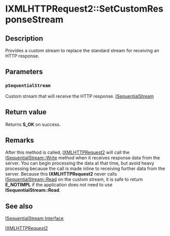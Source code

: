 # IXMLHTTPRequest2::SetCustomResponseStream

## Description

Provides a custom stream to replace the standard stream for receiving an HTTP response.

## Parameters

### `pSequentialStream`

Custom stream that will receive the HTTP response. [ISequentialStream](https://learn.microsoft.com/windows/desktop/api/objidl/nn-objidl-isequentialstream)

## Return value

Returns **S_OK** on success.

## Remarks

After this method is called, [IXMLHTTPRequest2](https://learn.microsoft.com/previous-versions/windows/desktop/api/msxml6/nn-msxml6-ixmlhttprequest2) will call the [ISequentialStream::Write](https://learn.microsoft.com/windows/desktop/api/objidl/nf-objidl-isequentialstream-write) method when it receives response data from the server. You can begin processing the data at that time, but avoid heavy processing because the call is made inline to receiving further data from the server. Because this **IXMLHTTPRequest2** never calls [ISequentialStream::Read](https://learn.microsoft.com/windows/desktop/api/objidl/nf-objidl-isequentialstream-read) on the custom stream, it is safe to return **E_NOTIMPL** if the application does not need to use **ISequentialStream::Read**.

## See also

[ISequentialStream Interface](https://learn.microsoft.com/windows/desktop/api/objidl/nn-objidl-isequentialstream)

[IXMLHTTPRequest2](https://learn.microsoft.com/previous-versions/windows/desktop/api/msxml6/nn-msxml6-ixmlhttprequest2)